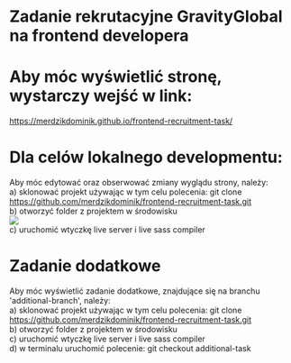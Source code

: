 # Zadanie rekrutacyjne GravityGlobal na frontend developera

# Aby móc wyświetlić stronę, wystarczy wejść w link:

https://merdzikdominik.github.io/frontend-recruitment-task/

# Dla celów lokalnego developmentu:

Aby móc edytować oraz obserwować zmiany wyglądu strony, należy:\
a) sklonować projekt używając w tym celu polecenia: git clone https://github.com/merdzikdominik/frontend-recruitment-task.git \
b) otworzyć folder z projektem w środowisku\
<img src="images/tut1.jpg"/> \
c) uruchomić wtyczkę live server i live sass compiler

# Zadanie dodatkowe

Aby móc wyświetlić zadanie dodatkowe, znajdujące się na branchu 'additional-branch', należy:\
a) sklonować projekt używając w tym celu polecenia: git clone https://github.com/merdzikdominik/frontend-recruitment-task.git \
b) otworzyć folder z projektem w środowisku\
c) uruchomić wtyczkę live server i live sass compiler\
d) w terminalu uruchomić polecenie: git checkout additional-task
